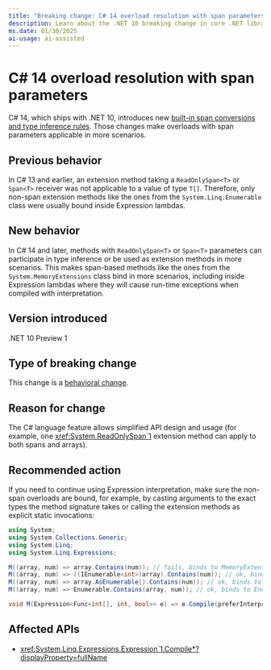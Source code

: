 ```yaml
---
title: "Breaking change: C# 14 overload resolution with span parameters"
description: Learn about the .NET 10 breaking change in core .NET libraries where overloads with span parameters are applicable in more scenarios.
ms.date: 01/30/2025
ai-usage: ai-assisted
---
```

# C# 14 overload resolution with span parameters

C# 14, which ships with .NET 10, introduces new [built-in span conversions and type inference rules](https://github.com/dotnet/csharplang/issues/7905). Those changes make overloads with span parameters applicable in more scenarios.

## Previous behavior

In C# 13 and earlier, an extension method taking a `ReadOnlySpan<T>` or `Span<T>` receiver was not applicable to a value of type `T[]`. Therefore, only non-span extension methods like the ones from the `System.Linq.Enumerable` class were usually bound inside Expression lambdas.

## New behavior

In C# 14 and later, methods with `ReadOnlySpan<T>` or `Span<T>` parameters can participate in type inference or be used as extension methods in more scenarios. This makes span-based methods like the ones from the `System.MemoryExtensions` class bind in more scenarios, including inside Expression lambdas where they will cause run-time exceptions when compiled with interpretation.

## Version introduced

.NET 10 Preview 1

## Type of breaking change

This change is a [behavioral change](../../categories.md#behavioral-change).

## Reason for change

The C# language feature allows simplified API design and usage (for example, one <xref:System.ReadOnlySpan`1> extension method can apply to both spans and arrays).

## Recommended action

If you need to continue using Expression interpretation, make sure the non-span overloads are bound, for example, by casting arguments to the exact types the method signature takes or calling the extension methods as explicit static invocations:

```csharp
using System;
using System.Collections.Generic;
using System.Linq;
using System.Linq.Expressions;

M((array, num) => array.Contains(num)); // fails, binds to MemoryExtensions.Contains
M((array, num) => ((IEnumerable<int>)array).Contains(num)); // ok, binds to Enumerable.Contains
M((array, num) => array.AsEnumerable().Contains(num)); // ok, binds to Enumerable.Contains
M((array, num) => Enumerable.Contains(array, num)); // ok, binds to Enumerable.Contains

void M(Expression<Func<int[], int, bool>> e) => e.Compile(preferInterpretation: true);
```

## Affected APIs

- <xref:System.Linq.Expressions.Expression`1.Compile*?displayProperty=fullName>
